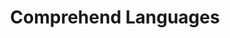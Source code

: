 ---
title: "Comprehend Languages"
index:
  - comprehend-languages
permalink: /spells/comprehend-languages/
tags:
  - Spell
  - 1st Level
  - Divination
available_for:
  - Bard
  - Sorcerer
  - Warlock
  - Wizard
level: "1st Level"
school: "Divination"
comp:
  - V
  - S
  - M
material: "a pinch of soot and salt."
duration: "1 Hour"
ritual: true
description: |
  For the duration, you understand the literal meaning of any spoken language that you hear. You also understand any written language that you see, but you must be touching the surface on which the words are written. It takes about 1 minute to read one page of text.

  This spell doesn't decode secret messages in a text or a glyph, such as an arcane sigil, that isn't part of a written language.
excerpt: "For the duration, you understand the literal meaning of any spoken language that you hear."
source: "Basic Rules"
---